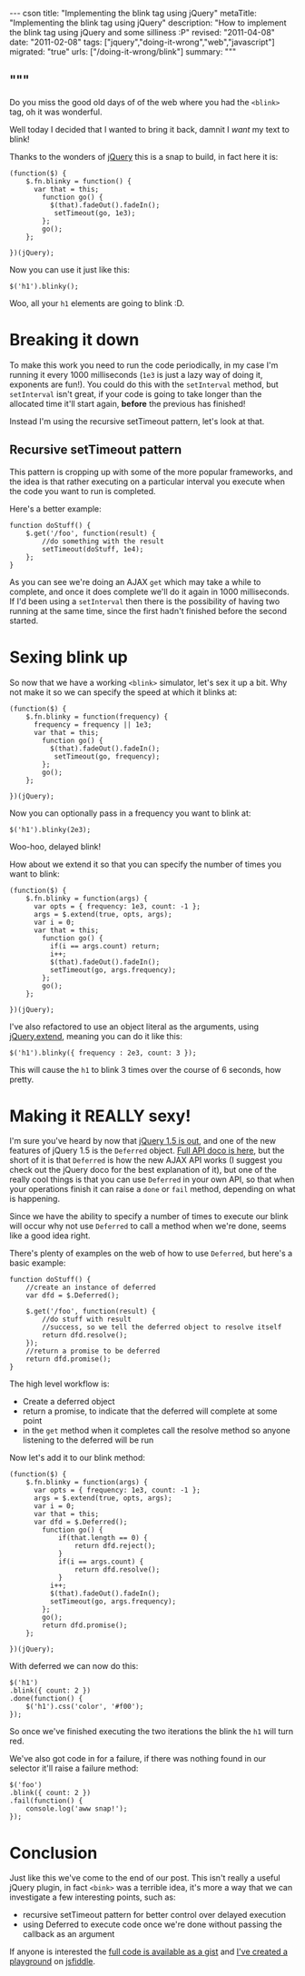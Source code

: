 --- cson
title: "Implementing the blink tag using jQuery"
metaTitle: "Implementing the blink tag using jQuery"
description: "How to implement the blink tag using jQuery and some silliness :P"
revised: "2011-04-08"
date: "2011-02-08"
tags: ["jquery","doing-it-wrong","web","javascript"]
migrated: "true"
urls: ["/doing-it-wrong/blink"]
summary: """

"""
---
Do you miss the good old days of of the web where you had the `<blink>` tag, oh it was wonderful.

Well today I decided that I wanted to bring it back, damnit I *want* my text to blink!

Thanks to the wonders of [jQuery][1] this is a snap to build, in fact here it is:

	(function($) {
		$.fn.blinky = function() {
		  var that = this;
			function go() {
			  $(that).fadeOut().fadeIn();
			   setTimeout(go, 1e3); 
			};
			go();
		};
			
	})(jQuery);

Now you can use it just like this:

	$('h1').blinky();

Woo, all your `h1` elements are going to blink :D.

# Breaking it down

To make this work you need to run the code periodically, in my case I'm running it every 1000 milliseconds (`1e3` is just a lazy way of doing it, exponents are fun!). You could do this with the `setInterval` method, but `setInterval` isn't great, if your code is going to take longer than the allocated time it'll start again, **before** the previous has finished!

Instead I'm using the recursive setTimeout pattern, let's look at that.

## Recursive setTimeout pattern

This pattern is cropping up with some of the more popular frameworks, and the idea is that rather executing on a particular interval you execute when the code you want to run is completed.

Here's a better example:

	function doStuff() {
		$.get('/foo', function(result) {
			//do something with the result
			setTimeout(doStuff, 1e4);
		};
	}

As you can see we're doing an AJAX `get` which may take a while to complete, and once it does complete we'll do it again in 1000 milliseconds. If I'd been using a `setInterval` then there is the possibility of having two running at the same time, since the first hadn't finished before the second started.

# Sexing blink up

So now that we have a working `<blink>` simulator, let's sex it up a bit. Why not make it so we can specify the speed at which it blinks at:

	(function($) {
		$.fn.blinky = function(frequency) {
		  frequency = frequency || 1e3;
		  var that = this;
			function go() {
			  $(that).fadeOut().fadeIn();
			   setTimeout(go, frequency); 
			};
			go();
		};
			
	})(jQuery);

Now you can optionally pass in a frequency you want to blink at:

	$('h1').blinky(2e3);

Woo-hoo, delayed blink!

How about we extend it so that you can specify the number of times you want to blink:

	(function($) {
		$.fn.blinky = function(args) {
		  var opts = { frequency: 1e3, count: -1 };
		  args = $.extend(true, opts, args);  
		  var i = 0;
		  var that = this;
			function go() {
			  if(i == args.count) return;
			  i++;
			  $(that).fadeOut().fadeIn();
			  setTimeout(go, args.frequency); 
			};
			go();
		};
			
	})(jQuery);

I've also refactored to use an object literal as the arguments, using [jQuery.extend][2], meaning you can do it like this:

	$('h1').blinky({ frequency : 2e3, count: 3 });

This will cause the `h1` to blink 3 times over the course of 6 seconds, how pretty.

# Making it REALLY sexy!

I'm sure you've heard by now that [jQuery 1.5 is out][3], and one of the new features of jQuery 1.5 is the `Deferred` object. [Full API doco is here][4], but the short of it is that `Deferred` is how the new AJAX API works (I suggest you check out the jQuery doco for the best explanation of it), but one of the really cool things is that you can use `Deferred` in your own API, so that when your operations finish it can raise a `done` or `fail` method, depending on what is happening.

Since we have the ability to specify a number of times to execute our blink will occur why not use `Deferred` to call a method when we're done, seems like a good idea right.

There's plenty of examples on the web of how to use `Deferred`, but here's a basic example:

	function doStuff() {
		//create an instance of deferred
		var dfd = $.Deferred();
		
		$.get('/foo', function(result) {
			//do stuff with result
			//success, so we tell the deferred object to resolve itself
			return dfd.resolve();
		});
		//return a promise to be deferred
		return dfd.promise();
	}

The high level workflow is:

 * Create a deferred object
 * return a promise, to indicate that the deferred will complete at some point
 * in the `get` method when it completes call the resolve method so anyone listening to the deferred will be run

Now let's add it to our blink method:

	(function($) {
		$.fn.blinky = function(args) {
		  var opts = { frequency: 1e3, count: -1 };
		  args = $.extend(true, opts, args);  
		  var i = 0;
		  var that = this;
		  var dfd = $.Deferred();
			function go() {
				if(that.length == 0) {
					return dfd.reject();    
				}
				if(i == args.count) {
					return dfd.resolve();
				}
			  i++;
			  $(that).fadeOut().fadeIn();
			  setTimeout(go, args.frequency); 
			};
			go();
			return dfd.promise();
		};
			
	})(jQuery);

With deferred we can now do this:

	$('h1')
	.blink({ count: 2 })
	.done(function() {
		$('h1').css('color', '#f00');
	});

So once we've finished executing the two iterations the blink the `h1` will turn red.

We've also got code in for a failure, if there was nothing found in our selector it'll raise a failure method:

	$('foo')
	.blink({ count: 2 })
	.fail(function() {
		console.log('aww snap!');
	});

# Conclusion

Just like this we've come to the end of our post. This isn't really a useful jQuery plugin, in fact `<bink>` was a terrible idea, it's more a way that we can investigate a few interesting points, such as:

 * recursive setTimeout pattern for better control over delayed execution
 * using Deferred to execute code once we're done without passing the callback as an argument

If anyone is interested the [full code is available as a gist][5] and [I've created a playground][6] on [jsfiddle][7].


  [1]: http://jquery.com
  [2]: http://api.jquery.com/jQuery.extend/
  [3]: http://blog.jquery.com/2011/01/31/jquery-15-released/
  [4]: http://api.jquery.com/category/deferred-object/
  [5]: https://gist.github.com/818234
  [6]: http://jsfiddle.net/slace/saB4q/
  [7]: http://jsfiddle.net/
